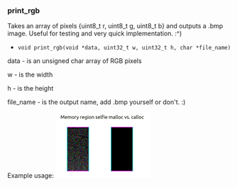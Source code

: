 ### print_rgb

Takes an array of pixels {uint8_t r, uint8_t g, uint8_t b} and outputs a .bmp image.
Useful for testing and very quick implementation. :^)

* `void print_rgb(void *data, uint32_t w, uint32_t h, char *file_name)`

<p>data - is an unsigned char array of RGB pixels</p>
<p>w - is the width</p>
<p>h - is the height</p>
<p>file_name - is the output name, add .bmp yourself or don't. :)</p>

Example usage:
![:^)](https://raw.githubusercontent.com/Justlol1289304/print_rgb/main/readmeimg.png)
